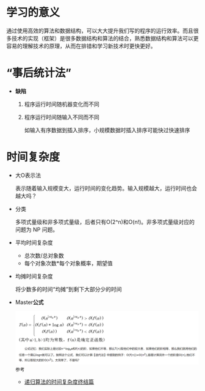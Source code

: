 # 学习的意义

通过使用高效的算法和数据结构，可以大大提升我们写的程序的运行效率。而且很多技术的实现（框架）是很多数据结构和算法的结合，熟悉数据结构和算法可以更容易的理解技术的原理，从而在排错和学习新技术时更快更好。

# “事后统计法”

- **缺陷**

  1. 程序运行时间随机器变化而不同

  2. 程序运行时间随输入不同而不同

     如输入有序数据到插入排序，小规模数据时插入排序可能快过快速排序

# 时间复杂度

- 大O表示法

  表示随着输入规模变大，运行时间的变化趋势。输入规模越大，运行时间也会越大吗？

- 分类

  多项式量级和非多项式量级，后者只有O(2^n)和O(n!)。非多项式量级对应的问题为 NP 问题。

- 平均时间复杂度

  - 总次数/总对象数
  - 每个对象次数*每个对象概率，期望值

- 均摊时间复杂度

  将少数多的时间“均摊”到剩下大部分少的时间

- Master**公式**

  ![](pics/20190909092621.png)
  `参考`
  
  - [递归算法的时间复杂度终结篇](https://www.cnblogs.com/python27/archive/2011/12/09/2282486.html)